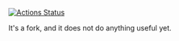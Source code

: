 [![Actions Status](https://github.com/rtmigo/commie.python/workflows/CI/badge.svg?branch=master)](https://github.com/rtmigo/commie.python/actions)

It's a fork, and it does not do anything useful yet.